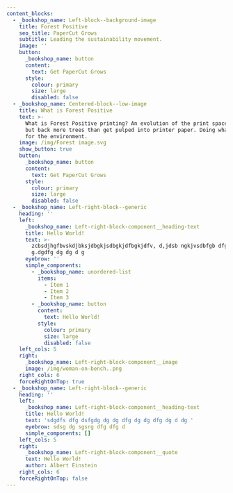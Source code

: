 ```yaml
---
content_blocks:
  - _bookshop_name: Left-block--background-image
    title: Forest Positive
    seo_title: PaperCut Grows
    subtitle: Leading the sustainability movement.
    image: ''
    button:
      _bookshop_name: button
      content:
        text: Get PaperCut Grows
      style:
        colour: primary
        size: large
        disabled: false
  - _bookshop_name: Centered-block--low-image
    title: What is Forest Positive
    text: >-
      What is Forest Positive printing? An evolution of the print space, putting
      but back more trees than get pulped into printer paper. Doing what’s right
      for the environment.
    image: /img/Forest image.svg
    show_button: true
    button:
      _bookshop_name: button
      content:
        text: Get PaperCut Grows
      style:
        colour: primary
        size: large
        disabled: false
  - _bookshop_name: Left-right-block--generic
    heading: ''
    left:
      _bookshop_name: Left-right-block-component__heading-text
      title: Hello World!
      text: >-
        zcbsdjhgfbvskdjbksjdbgkjsdbgkjdfbgkjdfv, d,jdsb ngkjvsdbfgb dfg df
        g.dgdfg dg dg d g
      eyebrow: ''
      simple_components:
        - _bookshop_name: unordered-list
          items:
            - Item 1
            - Item 2
            - Item 3
        - _bookshop_name: button
          content:
            text: Hello World!
          style:
            colour: primary
            size: large
            disabled: false
    left_cols: 5
    right:
      _bookshop_name: Left-right-block-component__image
      image: /img/woman-on-bench..png
    right_cols: 6
    forceRightOnTop: true
  - _bookshop_name: Left-right-block--generic
    heading: ''
    left:
      _bookshop_name: Left-right-block-component__heading-text
      title: Hello World!
      text: 'sdgdfs dfg dsfgdg dg dg dfg dg dg dfg dg d dg '
      eyebrow: sdsg dg sgsrg dfg dfg d
      simple_components: []
    left_cols: 5
    right:
      _bookshop_name: Left-right-block-component__quote
      text: Hello World!
      author: Albert Einstein
    right_cols: 6
    forceRightOnTop: false
---
```

